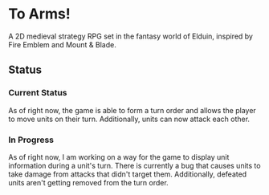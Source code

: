 # To Arms!
A 2D medieval strategy RPG set in the fantasy world of Elduin, inspired by Fire Emblem and Mount & Blade.

## Status

### Current Status
As of right now, the game is able to form a turn order and allows the player to move units on their turn. Additionally, units can now attack each other.

### In Progress
As of right now, I am working on a way for the game to display unit information during a unit's turn. There is currently a bug that causes units to take damage from attacks that didn't target them. Additionally, defeated units aren't getting removed from the turn order.
